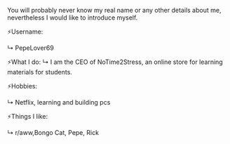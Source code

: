 You will probably never know my real name or any other details about me, nevertheless I would like to introduce myself.

⚡Username: 

↳ PepeLover69

⚡What I do: 
↳ I am the CEO of NoTime2Stress, an online store for learning materials for students. 

⚡Hobbies: 

↳ Netflix, learning and building pcs

⚡Things I like: 

↳ r/aww,Bongo Cat, Pepe, Rick
